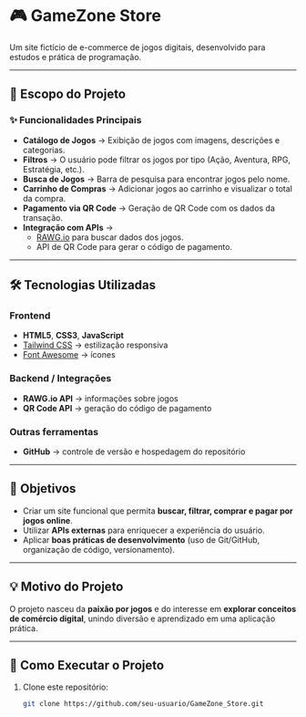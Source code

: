 # 🎮 GameZone Store  

Um site fictício de e-commerce de jogos digitais, desenvolvido para estudos e prática de programação.  

---

## 📌 Escopo do Projeto  

### ✨ Funcionalidades Principais  
- **Catálogo de Jogos** → Exibição de jogos com imagens, descrições e categorias.  
- **Filtros** → O usuário pode filtrar os jogos por tipo (Ação, Aventura, RPG, Estratégia, etc.).  
- **Busca de Jogos** → Barra de pesquisa para encontrar jogos pelo nome.  
- **Carrinho de Compras** → Adicionar jogos ao carrinho e visualizar o total da compra.  
- **Pagamento via QR Code** → Geração de QR Code com os dados da transação.  
- **Integração com APIs** →  
  - [RAWG.io](https://rawg.io/apidocs) para buscar dados dos jogos.  
  - API de QR Code para gerar o código de pagamento.  

---

## 🛠️ Tecnologias Utilizadas  

### Frontend  
- **HTML5**, **CSS3**, **JavaScript**  
- [Tailwind CSS](https://tailwindcss.com/) → estilização responsiva  
- [Font Awesome](https://fontawesome.com/) → ícones  

### Backend / Integrações  
- **RAWG.io API** → informações sobre jogos  
- **QR Code API** → geração do código de pagamento  

### Outras ferramentas  
- **GitHub** → controle de versão e hospedagem do repositório  

---

## 🎯 Objetivos  
- Criar um site funcional que permita **buscar, filtrar, comprar e pagar por jogos online**.  
- Utilizar **APIs externas** para enriquecer a experiência do usuário.  
- Aplicar **boas práticas de desenvolvimento** (uso de Git/GitHub, organização de código, versionamento).  

---

## 💡 Motivo do Projeto  
O projeto nasceu da **paixão por jogos** e do interesse em **explorar conceitos de comércio digital**, unindo diversão e aprendizado em uma aplicação prática.  

---

## 🚀 Como Executar o Projeto  
1. Clone este repositório:  
   ```bash
   git clone https://github.com/seu-usuario/GameZone_Store.git
